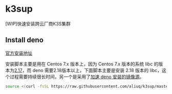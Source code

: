 # k3sup

[WIP]快速安装跨云厂商K3S集群

## Install deno

[官方安装地址](https://deno.land/manual/getting_started/installation)

安装脚本主要是用在 Centos 7.x 版本上，因为 Centos 7.x 版本的系统 libc 的版本为[2.17](https://deno.js.cn/t/topic/611)，而 deno 需要2.18版本以上，下面脚本主要是安装 2.18 版本的 libc，这个过程需要持续很长时间，另一个是采用了[加速 deno 安装的镜像源](https://github.com/denocn/deno_install)。

```bash
source <(curl -fsSL https://raw.githubusercontent.com/aliuq/k3sup/master/scripts/install_deno.sh)
```
